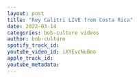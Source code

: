 ```yaml
---
layout: post
title: "Rey Calitri LIVE from Costa Rica"
date: 2022-03-14
categories: bob-culture videos
author: bob-culture
spotify_track_id: 
youtube_video_id: iXYEvcNuBoo
apple_track_id: 
youtube_metadata: 
---
```

